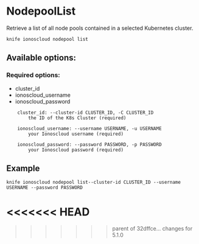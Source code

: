# NodepoolList

Retrieve a list of all node pools contained in a selected Kubernetes cluster.

```text
knife ionoscloud nodepool list
```

## Available options:

### Required options:

* cluster\_id
* ionoscloud\_username
* ionoscloud\_password

```text
    cluster_id: --cluster-id CLUSTER_ID, -C CLUSTER_ID
        the ID of the K8s Cluster (required)

    ionoscloud_username: --username USERNAME, -u USERNAME
        your Ionoscloud username (required)

    ionoscloud_password: --password PASSWORD, -p PASSWORD
        your Ionoscloud password (required)
```
## Example

```text
knife ionoscloud nodepool list--cluster-id CLUSTER_ID --username USERNAME --password PASSWORD
```
<<<<<<< HEAD
=======

>>>>>>> parent of 32dffce... changes for 5.1.0
